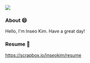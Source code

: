 ![](https://komarev.com/ghpvc/?username=sano307&color=yellow&style=plastic)

### About 😄

Hello, I'm Inseo Kim. Have a great day!

### Resume :memo:

https://scrapbox.io/inseokim/resume
